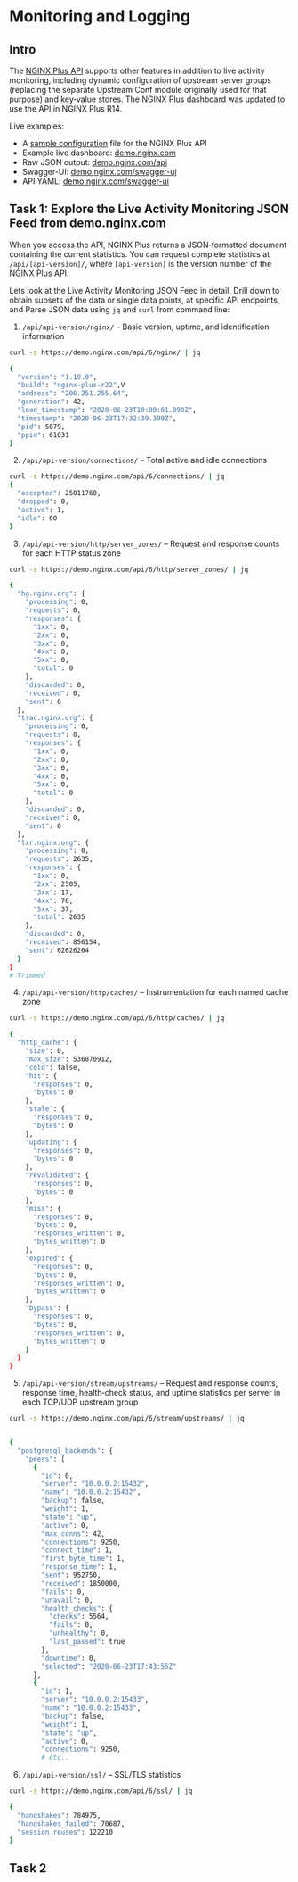 # Monitoring and Logging​

## Intro

The [NGINX Plus API](https://www.nginx.com/products/nginx/live-activity-monitoring/) supports other features in addition to live activity monitoring, including dynamic configuration of upstream server groups (replacing the separate Upstream Conf module originally used for that purpose) and key‑value stores. The NGINX Plus dashboard was updated to use the API in NGINX Plus R14.

Live examples:​
 * A [sample configuration](https://gist.github.com/nginx-gists/a51341a11ff1cf4e94ac359b67f1c4ae) file for the NGINX Plus API
 * Example live dashboard: [demo.nginx.com](https://demo.nginx.com)
 * Raw JSON output: [demo.nginx.com/api​](https://demo.nginx.com/api)
 * Swagger-UI: [demo.nginx.com/swagger-ui](https://demo.nginx.com/swagger-ui/)
 * API YAML: [demo.nginx.com/swagger-ui](https://demo.nginx.com/swagger-ui/nginx_api.yaml)

## Task 1: Explore the Live Activity Monitoring JSON Feed​ from demo.nginx.com

When you access the API, NGINX Plus returns a JSON‑formatted document containing the current statistics. You can request complete statistics at `/api/[api-version]/`, where `[api-version]` is the version number of the NGINX Plus API. 

Lets look at the Live Activity Monitoring JSON Feed​ in detail. Drill down to obtain subsets of the data or single data points, at specific API endpoints, and Parse JSON data using `jq` and `curl` from command line:

1. `/api/api-version/nginx/` – Basic version, uptime, and identification information​

```bash
curl -s https://demo.nginx.com/api/6/nginx/ | jq 

{
  "version": "1.19.0",
  "build": "nginx-plus-r22",V
  "address": "206.251.255.64",
  "generation": 42,
  "load_timestamp": "2020-06-23T10:00:01.090Z",
  "timestamp": "2020-06-23T17:32:39.399Z",
  "pid": 5079,
  "ppid": 61031
}
```

2. `/api/api-version/connections/` – Total active and idle connections​

```bash
curl -s https://demo.nginx.com/api/6/connections/ | jq 
{
  "accepted": 25011760,
  "dropped": 0,
  "active": 1,
  "idle": 60
}
```

3. `/api/api-version/http/server_zones/` – Request and response counts for each HTTP status zone​

```bash
curl -s https://demo.nginx.com/api/6/http/server_zones/ | jq

{
  "hg.nginx.org": {
    "processing": 0,
    "requests": 0,
    "responses": {
      "1xx": 0,
      "2xx": 0,
      "3xx": 0,
      "4xx": 0,
      "5xx": 0,
      "total": 0
    },
    "discarded": 0,
    "received": 0,
    "sent": 0
  },
  "trac.nginx.org": {
    "processing": 0,
    "requests": 0,
    "responses": {
      "1xx": 0,
      "2xx": 0,
      "3xx": 0,
      "4xx": 0,
      "5xx": 0,
      "total": 0
    },
    "discarded": 0,
    "received": 0,
    "sent": 0
  },
  "lxr.nginx.org": {
    "processing": 0,
    "requests": 2635,
    "responses": {
      "1xx": 0,
      "2xx": 2505,
      "3xx": 17,
      "4xx": 76,
      "5xx": 37,
      "total": 2635
    },
    "discarded": 0,
    "received": 856154,
    "sent": 62626264
  }
}
# Trimmed
```

4. `/api/api-version/http/caches/` – Instrumentation for each named cache zone

```bash
curl -s https://demo.nginx.com/api/6/http/caches/ | jq

{
  "http_cache": {
    "size": 0,
    "max_size": 536870912,
    "cold": false,
    "hit": {
      "responses": 0,
      "bytes": 0
    },
    "stale": {
      "responses": 0,
      "bytes": 0
    },
    "updating": {
      "responses": 0,
      "bytes": 0
    },
    "revalidated": {
      "responses": 0,
      "bytes": 0
    },
    "miss": {
      "responses": 0,
      "bytes": 0,
      "responses_written": 0,
      "bytes_written": 0
    },
    "expired": {
      "responses": 0,
      "bytes": 0,
      "responses_written": 0,
      "bytes_written": 0
    },
    "bypass": {
      "responses": 0,
      "bytes": 0,
      "responses_written": 0,
      "bytes_written": 0
    }
  }
}
```

5. `/api/api-version/stream/upstreams/` – Request and response counts, response time, health‑check status, and uptime statistics per server in each TCP/UDP upstream group

```bash
curl -s https://demo.nginx.com/api/6/stream/upstreams/ | jq


{                                                                                                                                                           
  "postgresql_backends": {                                                                                                                                  
    "peers": [                                                                                                                                              
      {                                                                                                                                                     
        "id": 0,                                                                                                                                            
        "server": "10.0.0.2:15432",                                                                                                                         
        "name": "10.0.0.2:15432",                                                                                                                           
        "backup": false,                                                                                                                                    
        "weight": 1,                                                                                                                                        
        "state": "up",                                                                                                                                      
        "active": 0,                                                                                                                                        
        "max_conns": 42,                                                                                                                                    
        "connections": 9250,                                                                                                                                
        "connect_time": 1,                                                                                                                                  
        "first_byte_time": 1,                                                                                                                               
        "response_time": 1,                                                                                                                                 
        "sent": 952750,                                                                                                                                     
        "received": 1850000,                                                                                                                                
        "fails": 0,                                                                                                                                         
        "unavail": 0,                                                                                                                                       
        "health_checks": {                                                                                                                                  
          "checks": 5564,                                                                                                                                   
          "fails": 0,                                                                                                                                       
          "unhealthy": 0,                                                                                                                                   
          "last_passed": true                                                                                                                               
        },                                                                                                                                                  
        "downtime": 0,                                                                                                                                      
        "selected": "2020-06-23T17:43:55Z"                                                                                                                  
      },                                                                                                                                                    
      {                                                                                                                                                     
        "id": 1,                                                                                                                                            
        "server": "10.0.0.2:15433",                                                                                                                         
        "name": "10.0.0.2:15433",                                                                                                                           
        "backup": false,                                                                                                                                    
        "weight": 1,                                                                                                                                        
        "state": "up",                                                                                                                                      
        "active": 0,                                                                                                                                        
        "connections": 9250,       
        # etc..

```

6. `/api/api-version/ssl/` – SSL/TLS statistics

```bash
curl -s https://demo.nginx.com/api/6/ssl/ | jq

{
  "handshakes": 784975,
  "handshakes_failed": 70687,
  "session_reuses": 122210
}

```

## Task 2
